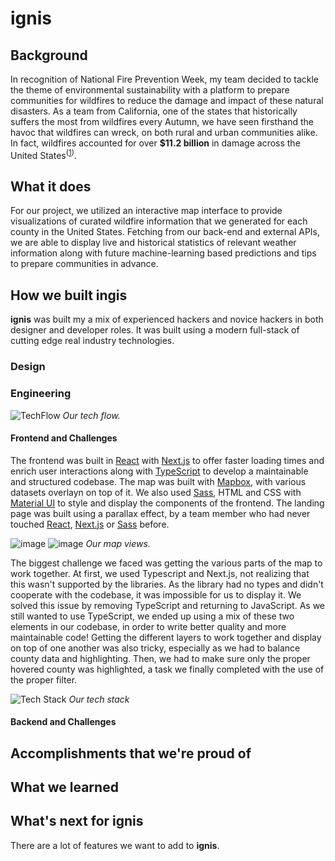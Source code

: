 # ignis

## Background
In recognition of National Fire Prevention Week, my team decided to tackle the theme of environmental sustainability with a platform to prepare communities for wildfires to reduce the damage and impact of these natural disasters.  As a team from California, one of the states that historically suffers the most from wildfires every Autumn, we have seen firsthand the havoc that wildfires can wreck, on both rural and urban communities alike. In fact, wildfires accounted for over **$11.2 billion** in damage across the United States<sup>([1](https://www.bankrate.com/insurance/homeowners-insurance/wildfire-statistics/))</sup>.

## What it does
For our project, we utilized an interactive map interface to provide visualizations of curated wildfire information that we generated for each county in the United States. Fetching from our back-end and external APIs, we are able to display live and historical statistics of relevant weather information along with future machine-learning based predictions and tips to prepare communities in advance.

## How we built **ingis**
**ignis** was built my a mix of experienced hackers and novice hackers in both designer and developer roles. It was built using a modern full-stack of cutting edge real industry technologies.

### Design

### Engineering

![TechFlow](https://user-images.githubusercontent.com/44332326/196028742-6a405df6-1c64-4f02-94c5-9cc145e64477.png)
_Our tech flow._

#### **Frontend and Challenges**
The frontend was built in [React](https://reactjs.org/) with [Next.js](https://nextjs.org/) to offer faster loading times and enrich user interactions along with [TypeScript](https://www.typescriptlang.org/) to develop a maintainable and structured codebase. The map was built with [Mapbox](https://www.mapbox.com/), with various datasets overlayn on top of it. We also used [Sass](https://sass-lang.com/), HTML and CSS with [Material UI](https://mui.com/) to style and display the components of the frontend. The landing page was built using a parallax effect, by a team member who had never touched [React](https://reactjs.org/), [Next.js](https://nextjs.org/) or [Sass](https://sass-lang.com/) before.

![image](https://user-images.githubusercontent.com/44332326/196029009-f1bdaf84-bfea-4ec0-8d5f-38f9f580f6d7.png)
![image](https://user-images.githubusercontent.com/44332326/196029020-4e7b5d1b-cad2-4a74-9e5a-254adb439c3c.png)
_Our map views._

The biggest challenge we faced was getting the various parts of the map to work together. At first, we used Typescript and Next.js, not realizing that this wasn't supported by the libraries. As the library had no types and didn't cooperate with the codebase, it was impossible for us to display it. We solved this issue by removing TypeScript and returning to JavaScript. As we still wanted to use TypeScript, we ended up using a mix of these two elements in our codebase, in order to write better quality and more maintainable code! Getting the different layers to work together and display on top of one another was also tricky, especially as we had to balance county data and highlighting. Then, we had to make sure only the proper hovered county was highlighted, a task we finally completed with the use of the proper filter. 

![Tech Stack](https://user-images.githubusercontent.com/44332326/196028692-c6d4cd20-7687-48da-8a13-4f80e6c915ca.png)
_Our tech stack_

#### **Backend and Challenges**

## Accomplishments that we're proud of

## What we learned


## What's next for ignis
There are a lot of features we want to add to **ignis**. 
